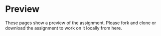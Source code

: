 # Preview

These pages show a preview of the assignment. Please fork and clone or download the assignment to work on it locally from here. 